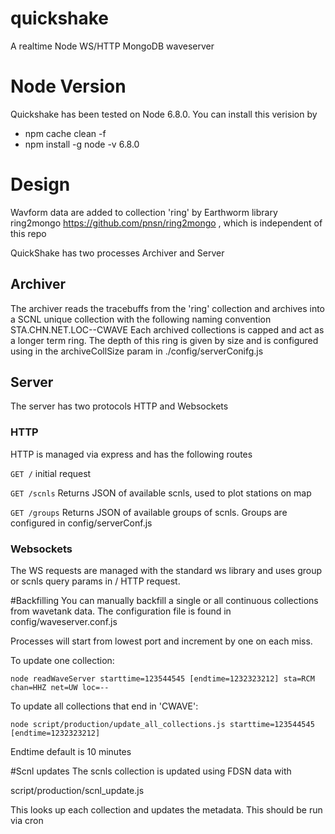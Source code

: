 # quickshake
A realtime Node WS/HTTP MongoDB waveserver

# Node Version
Quickshake has been tested on Node 6.8.0. You can install this verision by
* npm cache clean -f
* npm install -g node -v 6.8.0



# Design
Wavform data are added to collection 'ring' by Earthworm library ring2mongo https://github.com/pnsn/ring2mongo , which is independent of this repo

QuickShake has two processes Archiver and Server
## Archiver
The archiver reads the tracebuffs from the 'ring' collection and archives  into a SCNL unique collection with the following naming convention
 STA.CHN.NET.LOC--CWAVE
Each archived collections is capped and act as a longer term ring. The depth of this ring is given by size and is configured using in the archiveCollSize param in ./config/serverConifg.js
## Server
The server has two protocols HTTP and Websockets
### HTTP
HTTP is managed via express and has the following routes

`GET /` initial request

`GET /scnls` Returns JSON of available scnls, used to plot stations on map

`GET /groups` Returns JSON of available groups of scnls. Groups are configured in config/serverConf.js

### Websockets
 The WS requests are managed with the standard ws library and uses group or scnls query params in / HTTP request.

#Backfilling
You can manually backfill a single or all continuous collections from wavetank data. The configuration file is found in config/waveserver.conf.js

Processes will start from lowest port and increment by one on each miss.

To update one collection:

`node readWaveServer starttime=123544545 [endtime=1232323212] sta=RCM chan=HHZ net=UW loc=--`

To update all collections that end in 'CWAVE':

`node script/production/update_all_collections.js starttime=123544545 [endtime=1232323212]`

Endtime default is 10 minutes

#Scnl updates
The scnls collection is updated using FDSN data with

script/production/scnl_update.js

This looks up each collection and updates the metadata. This should be run via cron
